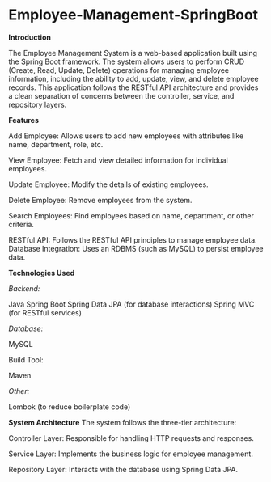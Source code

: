 # Employee-Management-SpringBoot

**Introduction**

The Employee Management System is a web-based application built using the Spring Boot framework. The system allows users to perform CRUD (Create, Read, Update, Delete) operations for managing employee information, including the ability to add, update, view, and delete employee records. This application follows the RESTful API architecture and provides a clean separation of concerns between the controller, service, and repository layers.

**Features**

Add Employee: Allows users to add new employees with attributes like name, department, role, etc.

View Employee: Fetch and view detailed information for individual employees.

Update Employee: Modify the details of existing employees.

Delete Employee: Remove employees from the system.

Search Employees: Find employees based on name, department, or other criteria.

RESTful API: Follows the RESTful API principles to manage employee data.
Database Integration: Uses an RDBMS (such as MySQL) to persist employee data.

**Technologies Used**

*Backend:*

Java
Spring Boot
Spring Data JPA (for database interactions)
Spring MVC (for RESTful services)

*Database:*

MySQL 

Build Tool:

Maven

*Other:*

Lombok (to reduce boilerplate code)

**System Architecture**
The system follows the three-tier architecture:

Controller Layer: Responsible for handling HTTP requests and responses.

Service Layer: Implements the business logic for employee management.

Repository Layer: Interacts with the database using Spring Data JPA.


